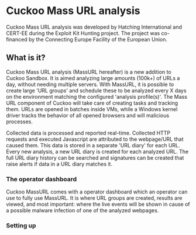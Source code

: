 # Cuckoo Mass URL analysis

Cuckoo Mass URL analysis was developed by Hatching International and CERT-EE during the Exploit Kit Hunting project. The project was co-financed by the Connecting Europe Facility of the European Union.

## What is it?

Cuckoo Mass URL analysis (MassURL hereafter) is a new addition to Cuckoo Sandbox. It is aimed analyzing large amounts (100k+) of URLs a day, without needing multiple servers.
With MassURL, it is possible to create large 'URL groups' and schedule these to be analyzed every X days on the environment matching the configured 'analysis profile(s)'.
The Mass URL component of Cuckoo will take care of creating tasks and tracking them. URLs are opened in batches inside VMs, while a Windows kernel driver tracks the behavior of all opened
browsers and will malicious processes.

Collected data is processed and reported real-time. Collected HTTP requests and executed Javascript are attributed to the webpage/URL that caused them. This data is stored in a separate 'URL diary' for each URL.
Every new analysis, a new URL diary is created for each analyzed URL. The full URL diary history can be searched and signatures can be created that raise alerts if data in a URL diary matches it.

### The operator dashboard
Cuckoo MassURL comes with a operator dashboard which an operator can use to fully use MassURL. It is where URL groups are created, results are viewed, and most important: where the live events will be shown in cause of a possible malware infection of one of the analyzed webpages.

### Setting up